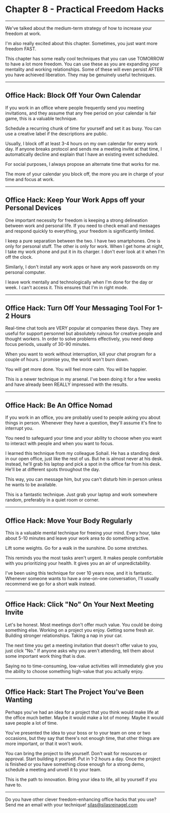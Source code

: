 # Chapter 8 - Practical Freedom Hacks 

----

We've talked about the medium-term strategy of how to increase your freedom at work. 

I'm also really excited about this chapter. Sometimes, you just want more freedom FAST. 

This chapter has some really cool techniques that you can use TOMORROW to have a lot more freedom. You can use these as you are expanding your mentality and working relationships. Some of these will even persist AFTER you have achieved liberation. They may be genuinely useful techniques.

----

## Office Hack: Block Off Your Own Calendar

If you work in an office where people frequently send you meeting invitations, and they assume that any free period on your calendar is fair game, this is a valuable technique.

Schedule a recurring chunk of time for yourself and set it as busy. You can use a creative label if the descriptions are public. 

Usually, I block off at least 3-4 hours on my own calendar for every work day. If anyone breaks protocol and sends me a meeting invite at that time, I automatically decline and explain that I have an existing event scheduled.

For social purposes, I always propose an alternate time that works for me. 

The more of your calendar you block off, the more you are in charge of your time and focus at work.

----

## Office Hack: Keep Your Work Apps off your Personal Devices

One important necessity for freedom is keeping a strong delineation between work and personal life. If you need to check email and messages and respond quickly to everything, your freedom is significantly limited. 

I keep a pure separation between the two. I have two smartphones. One is only for personal stuff. The other is only for work. When I get home at night, I take my work phone and put it in its charger. I don't ever look at it when I'm off the clock. 

Similarly, I don't install any work apps or have any work passwords on my personal computer.

I leave work mentally and technologically when I'm done for the day or week. I can't access it. This ensures that I'm in right mode. 

----

## Office Hack: Turn Off Your Messaging Tool For 1-2 Hours

Real-time chat tools are VERY popular at companies these days. They are useful for support personnel but absolutely ruinous for creative people and thought workers. In order to solve problems effectively, you need deep focus periods, usually of 30-90 minutes. 

When you want to work without interruption, kill your chat program for a couple of hours. I promise you, the world won't burn down.

You will get more done. You will feel more calm. You will be happier.

This is a newer technique in my arsenal. I've been doing it for a few weeks and have already been REALLY impressed with the results. 

----

## Office Hack: Be An Office Nomad

If you work in an office, you are probably used to people asking you about things in person. Whenever they have a question, they'll assume it's fine to interrupt you. 

You need to safeguard your time and your ability to choose when you want to interact with people and when you want to focus. 

I learned this technique from my colleague Sohail. He has a standing desk in our open office, just like the rest of us. But he is almost never at his desk. Instead, he'll grab his laptop and pick a spot in the office far from his desk. He'll be at different spots throughout the day. 

This way, you can message him, but you can't disturb him in person unless he wants to be available. 

This is a fantastic technique. Just grab your laptop and work somewhere random, preferably in a quiet room or corner. 

----

## Office Hack: Move Your Body Regularly

This is a valuable mental technique for freeing your mind. Every hour, take about 5-10 minutes and leave your work area to do something active. 

Lift some weights. Go for a walk in the sunshine. Do some stretches. 

This reminds you the most tasks aren't urgent. It makes people comfortable with you prioritizing your health. It gives you an air of unpredictability. 

I've been using this technique for over 10 years now, and it is fantastic. Whenever someone wants to have a one-on-one conversation, I'll usually recommend we go for a short walk instead. 

----

## Office Hack: Click "No" On Your Next Meeting Invite

Let's be honest. Most meetings don't offer much value. You could be doing something else. Working on a project you enjoy. Getting some fresh air. Building stronger relationships. Taking a nap in your car.

The next time you get a meeting invitation that doesn't offer value to you, just click "No." If anyone asks why you aren't attending, tell them about some important work thing that is due. 

Saying no to time-consuming, low-value activities will immediately give you the ability to choose something high-value that you actually enjoy. 

----

## Office Hack: Start The Project You've Been Wanting

Perhaps you've had an idea for a project that you think would make life at the office much better. Maybe it would make a lot of money. Maybe it would save people a lot of time. 

You've presented the idea to your boss or to your team on one or two occasions, but they say that there's not enough time, that other things are more important, or that it won't work. 

You can bring the project to life yourself. Don't wait for resources or approval. Start building it yourself. Put in 1-2 hours a day. Once the project is finished or you have something close enough for a strong demo, schedule a meeting and unveil it to your team.

This is the path to innovation. Bring your idea to life, all by yourself if you have to.

----

Do you have other clever freedom-enhancing office hacks that you use? Send me an email with your technique! silas@silasreinagel.com
